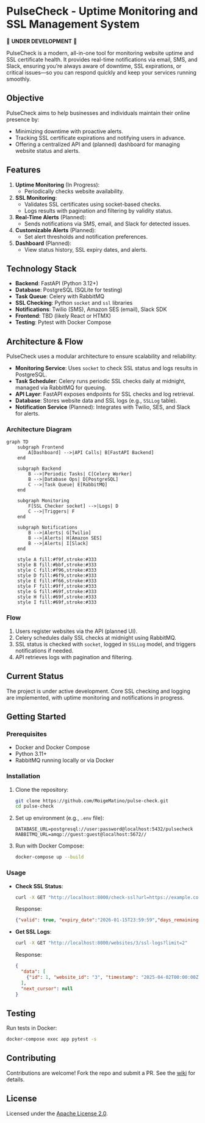 # PulseCheck - Uptime Monitoring and SSL Management System

🚧 **UNDER DEVELOPMENT** 🚧

PulseCheck is a modern, all-in-one tool for monitoring website uptime and SSL certificate health. It provides real-time notifications via email, SMS, and Slack, ensuring you’re always aware of downtime, SSL expirations, or critical issues—so you can respond quickly and keep your services running smoothly.

## Objective
PulseCheck aims to help businesses and individuals maintain their online presence by:
- Minimizing downtime with proactive alerts.
- Tracking SSL certificate expirations and notifying users in advance.
- Offering a centralized API and (planned) dashboard for managing website status and alerts.

## Features
1. **Uptime Monitoring** (In Progress):
   - Periodically checks website availability.
2. **SSL Monitoring**:
   - Validates SSL certificates using socket-based checks.
   - Logs results with pagination and filtering by validity status.
3. **Real-Time Alerts** (Planned):
   - Sends notifications via SMS, email, and Slack for detected issues.
4. **Customizable Alerts** (Planned):
   - Set alert thresholds and notification preferences.
5. **Dashboard** (Planned):
   - View status history, SSL expiry dates, and alerts.

## Technology Stack
- **Backend**: FastAPI (Python 3.12+)
- **Database**: PostgreSQL (SQLite for testing)
- **Task Queue**: Celery with RabbitMQ
- **SSL Checking**: Python `socket` and `ssl` libraries
- **Notifications**: Twilio (SMS), Amazon SES (email), Slack SDK
- **Frontend**: TBD (likely React or HTMX)
- **Testing**: Pytest with Docker Compose

## Architecture & Flow
PulseCheck uses a modular architecture to ensure scalability and reliability:

- **Monitoring Service**: Uses `socket` to check SSL status and logs results in PostgreSQL.
- **Task Scheduler**: Celery runs periodic SSL checks daily at midnight, managed via RabbitMQ for queuing.
- **API Layer**: FastAPI exposes endpoints for SSL checks and log retrieval.
- **Database**: Stores website data and SSL logs (e.g., `SSLLog` table).
- **Notification Service** (Planned): Integrates with Twilio, SES, and Slack for alerts.

### Architecture Diagram
```mermaid
graph TD
    subgraph Frontend
        A[Dashboard] -->|API Calls| B[FastAPI Backend]
    end

    subgraph Backend
        B -->|Periodic Tasks| C[Celery Worker]
        B -->|Database Ops| D[PostgreSQL]
        C -->|Task Queue| E[RabbitMQ]
    end

    subgraph Monitoring
        F[SSL Checker socket] -->|Logs| D
        C -->|Triggers| F
    end

    subgraph Notifications
        B -->|Alerts| G[Twilio]
        B -->|Alerts| H[Amazon SES]
        B -->|Alerts| I[Slack]
    end

    style A fill:#f9f,stroke:#333
    style B fill:#bbf,stroke:#333
    style C fill:#f96,stroke:#333
    style D fill:#6f9,stroke:#333
    style E fill:#f66,stroke:#333
    style F fill:#9ff,stroke:#333
    style G fill:#69f,stroke:#333
    style H fill:#69f,stroke:#333
    style I fill:#69f,stroke:#333
```

### Flow
1. Users register websites via the API (planned UI).
2. Celery schedules daily SSL checks at midnight using RabbitMQ.
3. SSL status is checked with `socket`, logged in `SSLLog` model, and triggers notifications if needed.
4. API retrieves logs with pagination and filtering.

## Current Status
The project is under active development. Core SSL checking and logging are implemented, with uptime monitoring and notifications in progress.

## Getting Started
### Prerequisites
- Docker and Docker Compose
- Python 3.11+
- RabbitMQ running locally or via Docker

### Installation
1. Clone the repository:
   ```bash
   git clone https://github.com/MoigeMatino/pulse-check.git
   cd pulse-check
   ```
2. Set up environment (e.g., `.env` file):
   ```
   DATABASE_URL=postgresql://user:password@localhost:5432/pulsecheck
   RABBITMQ_URL=amqp://guest:guest@localhost:5672//
   ```
3. Run with Docker Compose:
   ```bash
   docker-compose up --build
   ```

### Usage
- **Check SSL Status**:
  ```bash
  curl -X GET "http://localhost:8000/check-ssl?url=https://example.com"
  ```
  Response:
  ```json
  {"valid": true, "expiry_date":"2026-01-15T23:59:59","days_remaining":288,"issuer": "DigiCert Global G3 TLS ECC SHA384 2020 CA1", "needs_renewal":False,"error":None}
  ```

- **Get SSL Logs**:
  ```bash
  curl -X GET "http://localhost:8000/websites/3/ssl-logs?limit=2"
  ```
  Response:
  ```json
  {
    "data": [
      {"id": 1, "website_id": "3", "timestamp": "2025-04-02T00:00:00Z", "valid_until": "2025-06-01T12:00:00Z", "issuer": "Let's Encrypt", "is_valid": true, "error": null}
    ],
    "next_cursor": null
  }
  ```

## Testing
Run tests in Docker:
```bash
docker-compose exec app pytest -s
```

## Contributing
Contributions are welcome! Fork the repo and submit a PR. See the [wiki](https://github.com/yourusername/pulsecheck/wiki/Contributing) for details.

## License
Licensed under the [Apache License 2.0](LICENSE).

